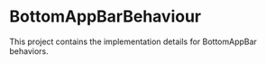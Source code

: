 # BottomAppBarBehaviour
This project contains the implementation details for BottomAppBar behaviors.